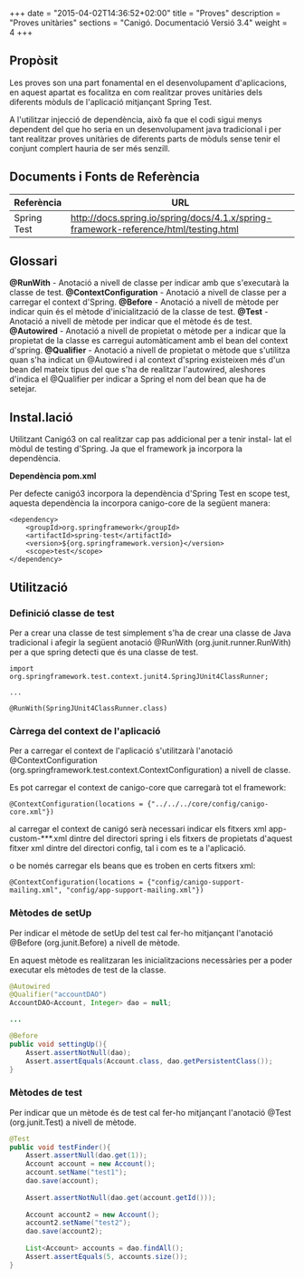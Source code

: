 +++
date        = "2015-04-02T14:36:52+02:00"
title       = "Proves"
description = "Proves unitàries"
sections    = "Canigó. Documentació Versió 3.4"
weight      = 4
+++

## Propòsit

Les proves son una part fonamental en el desenvolupament d'aplicacions, en aquest apartat es focalitza en com realitzar proves unitàries dels diferents mòduls de l'aplicació mitjançant Spring Test.

A l'utilitzar injecció de dependència, això fa que el codi sigui menys dependent del que ho seria en un desenvolupament java tradicional i per tant realitzar proves unitàries de diferents parts de mòduls sense tenir el conjunt complert hauria de ser més senzill.

## Documents i Fonts de Referència

Referència | URL
---------- | ---
Spring Test | http://docs.spring.io/spring/docs/4.1.x/spring-framework-reference/html/testing.html

## Glossari

**@RunWith** - Anotació a nivell de classe per indicar amb que s'executarà la classe de test.
**@ContextConfiguration** - Anotació a nivell de classe per a carregar el context d'Spring.
**@Before** - Anotació a nivell de mètode per indicar quin és el mètode d'inicialització de la classe de test.
**@Test** - Anotació a nivell de mètode per indicar que el mètode és de test.
**@Autowired** - Anotació a nivell de propietat o mètode per a indicar que la propietat de la classe es carregui automàticament amb el bean del context d'spring.
**@Qualifier** - Anotació a nivell de propietat o mètode que s'utilitza quan s'ha indicat un @Autowired i al context d'spring existeixen més d'un bean del mateix tipus del que s'ha de realitzar l'autowired, aleshores d'indica el @Qualifier per indicar a Spring el nom del bean que ha de setejar.

## Instal.lació

Utilitzant Canigó3 on cal realitzar cap pas addicional per a tenir instal- lat el mòdul de testing d'Spring. Ja que el framework ja incorpora la dependència.

**Dependència pom.xml**

Per defecte canigó3 incorpora la dependència d'Spring Test en scope test, aquesta dependència la incorpora canigo-core de la següent manera:

```
<dependency>
	<groupId>org.springframework</groupId>
	<artifactId>spring-test</artifactId>
	<version>${org.springframework.version}</version>
	<scope>test</scope>
</dependency>
```

## Utilització

### Definició classe de test

Per a crear una classe de test simplement s'ha de crear una classe de Java tradicional i afegir la següent anotació @RunWith (org.junit.runner.RunWith) per a que spring detecti que és una classe de test.

```
import org.springframework.test.context.junit4.SpringJUnit4ClassRunner;

...

@RunWith(SpringJUnit4ClassRunner.class)
```

### Càrrega del context de l'aplicació

Per a carregar el context de l'aplicació s'utilitzarà l'anotació @ContextConfiguration (org.springframework.test.context.ContextConfiguration) a nivell de classe.

Es pot carregar el context de canigo-core que carregarà tot el framework:

```
@ContextConfiguration(locations = {"../../../core/config/canigo-core.xml"})
```


al carregar el context de canigó serà necessari indicar els fitxers xml app-custom-***.xml dintre del directori spring i els fitxers de propietats d'aquest fitxer xml dintre del directori config, tal i com es te a l'aplicació.

o be només carregar els beans que es troben en certs fitxers xml:

```
@ContextConfiguration(locations = {"config/canigo-support-mailing.xml", "config/app-support-mailing.xml"})
```

### Mètodes de setUp

Per indicar el mètode de setUp del test cal fer-ho mitjançant l'anotació @Before (org.junit.Before) a nivell de mètode.

En aquest mètode es realitzaran les inicialitzacions necessàries per a poder executar els mètodes de test de la classe.

```java
@Autowired
@Qualifier("accountDAO")
AccountDAO<Account, Integer> dao = null;

...

@Before
public void settingUp(){
	Assert.assertNotNull(dao);
	Assert.assertEquals(Account.class, dao.getPersistentClass());
}
```

### Mètodes de test

Per indicar que un mètode és de test cal fer-ho mitjançant l'anotació @Test (org.junit.Test) a nivell de mètode.

```java
@Test
public void testFinder(){		
	Assert.assertNull(dao.get(1));
	Account account = new Account();
	account.setName("test1");
	dao.save(account);
	
	Assert.assertNotNull(dao.get(account.getId()));
	
	Account account2 = new Account();
	account2.setName("test2");
	dao.save(account2);
	
	List<Account> accounts = dao.findAll();
	Assert.assertEquals(5, accounts.size());
}
```
